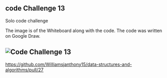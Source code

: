 ## code Challenge 13

Solo code challenge

The image is of the Whiteboard along with the code. The code was written on Google Draw.

## ![Code Challenge 13](img/stack_bracketsjpg)
https://github.com/Williamsjanthony15/data-structures-and-algorithms/pull/27
